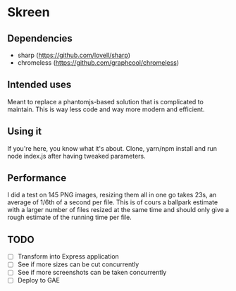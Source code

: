 # Skreen

## Dependencies

- sharp (https://github.com/lovell/sharp)
- chromeless (https://github.com/graphcool/chromeless)

## Intended uses

Meant to replace a phantomjs-based solution that is complicated to maintain. This is way less code and way more modern and efficient.

## Using it

If you're here, you know what it's about. Clone, yarn/npm install and run node index.js after having tweaked parameters.

## Performance

I did a test on 145 PNG images, resizing them all in one go takes 23s, an average of 1/6th of a second per file.
This is of cours a ballpark estimate with a larger number of files resized at the same time and should only give a rough estimate of the running time per file.

## TODO

- [ ] Transform into Express application 
- [ ] See if more sizes can be cut concurrently
- [ ] See if more screenshots can be taken concurrently
- [ ] Deploy to GAE
